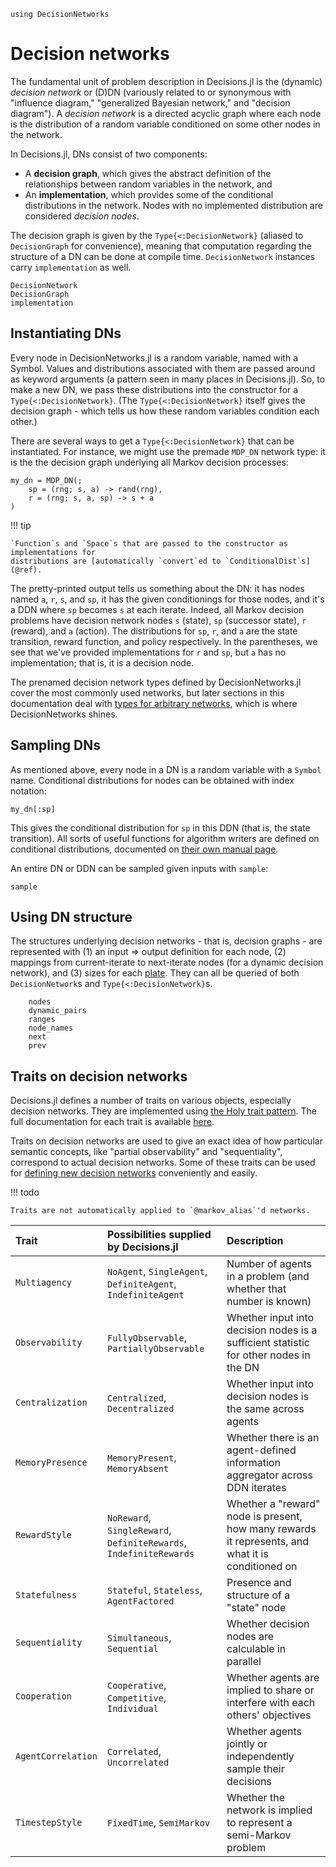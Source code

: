 ```@setup dns
using DecisionNetworks
```

# Decision networks

The fundamental unit of problem description in Decisions.jl is the (dynamic) _decision
network_ or (D)DN (variously related to or synonymous with "influence diagram," "generalized
Bayesian network," and "decision diagram"). A _decision network_ is a directed acyclic graph
where each node is the distribution of a random variable conditioned on some other nodes in
the network. 

In Decisions.jl, DNs consist of two components:

* A **decision graph**, which gives the abstract definition of the relationships between
  random variables in the network, and 
* An **implementation**, which provides some of the conditional distributions in the network.
  Nodes with no implemented distribution are considered _decision nodes_. 

The decision graph is given by the `Type{<:DecisionNetwork}` (aliased to `DecisionGraph` for
convenience), meaning that computation regarding the structure of a DN can be done at
compile time. `DecisionNetwork` instances carry `implementation` as well.

```@docs
DecisionNetwork
DecisionGraph
implementation
```

## Instantiating DNs

Every node in DecisionNetworks.jl is a random variable, named with a Symbol. Values and
distributions associated with them are passed around as keyword arguments (a pattern seen in
many places in Decisions.jl). So, to make a new DN, we pass these distributions into the
constructor for a `Type{<:DecisionNetwork}`. (The `Type{<:DecisionNetwork}` itself gives the
decision graph - which tells us how these random variables condition each other.)

There are several ways to get a `Type{<:DecisionNetwork}` that can be instantiated. For
instance, we might use the premade `MDP_DN` network type: it is the the decision graph
underlying all Markov decision processes:


```@example dns
my_dn = MDP_DN(; 
    sp = (rng; s, a) -> rand(rng), 
    r = (rng; s, a, sp) -> s + a
)
```

!!! tip

    `Function`s and `Space`s that are passed to the constructor as implementations for 
    distributions are [automatically `convert`ed to `ConditionalDist`s](@ref).

The pretty-printed output tells us something about the DN: it has nodes named `a`, `r`, `s`,
and `sp`, it has the given conditionings for those nodes, and it's a DDN where `sp` becomes
`s` at each iterate. Indeed, all Markov decision problems have decision network nodes `s`
(state), `sp` (successor state), `r` (reward), and `a` (action). The distributions for `sp`,
`r`, and `a` are the state transition, reward function, and policy respectively. In the
parentheses, we see that we've provided implementations for `r` and `sp`, but `a` has no
implementation; that is, it is a decision node.

The prenamed decision network types defined by DecisionNetworks.jl cover the most commonly
used networks, but later sections in this documentation deal with [types for arbitrary
networks](@ref), which is where DecisionNetworks shines.


## Sampling DNs
As mentioned above, every node in a DN is a random variable with a `Symbol` name.
Conditional distributions for nodes can be obtained with index notation:

```@example dns
my_dn[:sp]
```

This gives the conditional distribution for `sp` in this DDN (that is, the state
transition). All sorts of useful functions for algorithm writers are defined on conditional
distributions, documented on [their own manual page](@ref).

An entire DN or DDN can be sampled given inputs with `sample`:

```@docs
sample
```

## Using DN structure

The structures underlying decision networks - that is, decision graphs - are represented
with (1) an input => output definition for each node, (2) mappings from current-iterate to
next-iterate nodes (for a dynamic decision network), and (3) sizes for each [plate](@ref).
They can all be queried of both `DecisionNetwork`s and `Type{<:DecisionNetwork}`s.

```@docs
    nodes
    dynamic_pairs
    ranges
    node_names
    next
    prev
```

## Traits on decision networks

Decisions.jl defines a number of traits on various objects, especially decision networks.
They are implemented using [the Holy trait
pattern](https://discourse.julialang.org/t/holy-traits-vs-boolean-traits/111954). The full
documentation for each trait is available [here](@ref).

Traits on decision networks are used to give an exact idea of how particular semantic
concepts, like "partial observability" and "sequentiality", correspond to actual decision
networks. Some of these traits can be used for [defining new decision networks](@ref)
conveniently and easily.


!!! todo

    Traits are not automatically applied to `@markov_alias`'d networks.


| Trait              | Possibilities supplied by Decisions.jl                             | Description
| :----------------- | :----------------------------------------------------------------- | :------------------------------------------------------ |
| `Multiagency`      | `NoAgent`, `SingleAgent`, `DefiniteAgent`, `IndefiniteAgent`       | Number of agents in a problem (and whether that number is known)
| `Observability`    | `FullyObservable`, `PartiallyObservable`                           | Whether input into decision nodes is a sufficient statistic for other nodes in the DN
| `Centralization`   | `Centralized`, `Decentralized`                                     | Whether input into decision nodes is the same across agents
| `MemoryPresence`   | `MemoryPresent`, `MemoryAbsent`                                    | Whether there is an agent-defined information aggregator across DDN iterates
| `RewardStyle`      | `NoReward`, `SingleReward`, `DefiniteRewards`, `IndefiniteRewards` | Whether a "reward" node is present, how many rewards it represents, and what it is conditioned on
| `Statefulness`     | `Stateful`, `Stateless`, `AgentFactored`                           | Presence and structure of a "state" node
| `Sequentiality`    | `Simultaneous`, `Sequential`                                       | Whether decision nodes are calculable in parallel
| `Cooperation`      | `Cooperative`, `Competitive`, `Individual`                         | Whether agents are implied to share or interfere with each others' objectives
| `AgentCorrelation` | `Correlated`, `Uncorrelated`                                       | Whether agents jointly or independently sample their decisions
| `TimestepStyle`    | `FixedTime`, `SemiMarkov`                                          | Whether the network is implied to represent a semi-Markov problem
